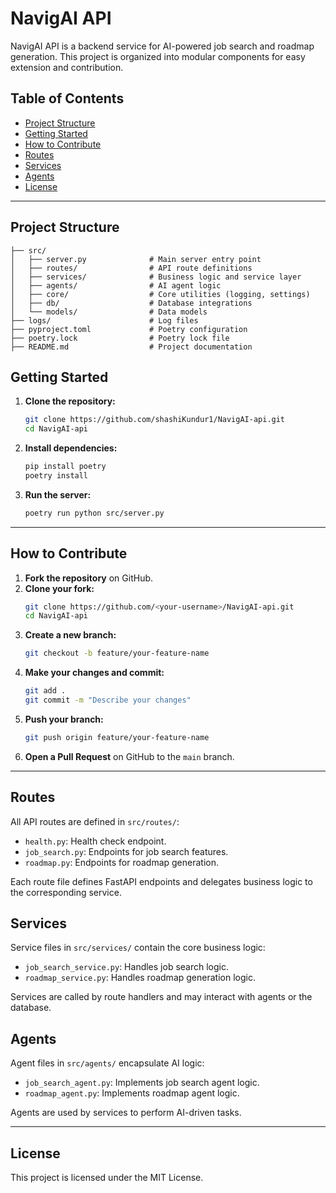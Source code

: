 # NavigAI API

NavigAI API is a backend service for AI-powered job search and roadmap generation. This project is organized into modular components for easy extension and contribution.

## Table of Contents

- [Project Structure](#project-structure)
- [Getting Started](#getting-started)
- [How to Contribute](#how-to-contribute)
- [Routes](#routes)
- [Services](#services)
- [Agents](#agents)
- [License](#license)

---

## Project Structure

```
├── src/
│   ├── server.py              # Main server entry point
│   ├── routes/                # API route definitions
│   ├── services/              # Business logic and service layer
│   ├── agents/                # AI agent logic
│   ├── core/                  # Core utilities (logging, settings)
│   ├── db/                    # Database integrations
│   └── models/                # Data models
├── logs/                      # Log files
├── pyproject.toml             # Poetry configuration
├── poetry.lock                # Poetry lock file
├── README.md                  # Project documentation
```

## Getting Started

1. **Clone the repository:**

   ```sh
   git clone https://github.com/shashiKundur1/NavigAI-api.git
   cd NavigAI-api
   ```

2. **Install dependencies:**

   ```sh
   pip install poetry
   poetry install
   ```

3. **Run the server:**
   ```sh
   poetry run python src/server.py
   ```

---

## How to Contribute

1. **Fork the repository** on GitHub.
2. **Clone your fork:**
   ```sh
   git clone https://github.com/<your-username>/NavigAI-api.git
   cd NavigAI-api
   ```
3. **Create a new branch:**
   ```sh
   git checkout -b feature/your-feature-name
   ```
4. **Make your changes and commit:**
   ```sh
   git add .
   git commit -m "Describe your changes"
   ```
5. **Push your branch:**
   ```sh
   git push origin feature/your-feature-name
   ```
6. **Open a Pull Request** on GitHub to the `main` branch.

---

## Routes

All API routes are defined in `src/routes/`:

- `health.py`: Health check endpoint.
- `job_search.py`: Endpoints for job search features.
- `roadmap.py`: Endpoints for roadmap generation.

Each route file defines FastAPI endpoints and delegates business logic to the corresponding service.

## Services

Service files in `src/services/` contain the core business logic:

- `job_search_service.py`: Handles job search logic.
- `roadmap_service.py`: Handles roadmap generation logic.

Services are called by route handlers and may interact with agents or the database.

## Agents

Agent files in `src/agents/` encapsulate AI logic:

- `job_search_agent.py`: Implements job search agent logic.
- `roadmap_agent.py`: Implements roadmap agent logic.

Agents are used by services to perform AI-driven tasks.

---

## License

This project is licensed under the MIT License.
